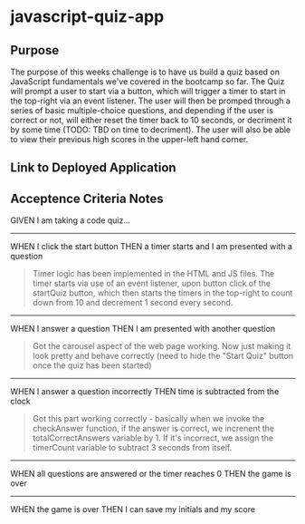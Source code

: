 # javascript-quiz-app

## Purpose

The purpose of this weeks challenge is to have us build a quiz based on JavaScript fundamentals we've covered in the bootcamp so far.  The Quiz will prompt a user to start via a button, which will trigger a timer to start in the top-right via an event listener.  The user will then be promped through a series of basic multiple-choice questions, and depending if the user is correct or not, will either reset the timer back to 10 seconds, or decriment it by some time (TODO: TBD on time to decriment).  The user will also be able to view their previous high scores in the upper-left hand corner.

## Link to Deployed Application

## Acceptence Criteria Notes

GIVEN I am taking a code quiz...

- - - - -
WHEN I click the start button
THEN a timer starts and I am presented with a question
>Timer logic has been implemented in the HTML and JS files.  The timer starts via use of an event listener, upon button click of the startQuiz button, which then starts the timers in the top-right to count down from 10 and decrement 1 second every second.

- - - - -
WHEN I answer a question
THEN I am presented with another question
>Got the carousel aspect of the web page working.  Now just making it look pretty and behave correctly (need to hide the "Start Quiz" button once the quiz has been started)

- - - - -

WHEN I answer a question incorrectly
THEN time is subtracted from the clock
>Got this part working correctly - basically when we invoke the checkAnswer function, if the answer is correct, we increnent the totalCorrectAnswers variable by 1.  If it's incorrect, we assign the timerCount variable to subtract 3 seconds from itself.
- - - - -

WHEN all questions are answered or the timer reaches 0
THEN the game is over
- - - - -

WHEN the game is over
THEN I can save my initials and my score
